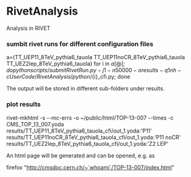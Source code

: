 RivetAnalysis
=============

Analysis in RIVET

### sumbit rivet runs for different configuration files

a=(TT_UEP11_8TeV_pythia6_tauola TT_UEP11noCR_8TeV_pythia6_tauola TT_UEZ2lep_8TeV_pythia6_tauola)
for i in ${a[@]}; do
    python scripts/submitRivetRun.py  -j 1 -n 50000 -o results -q 1nh -c UserCode/RivetAnalysis/python/${i}_cfi.py;
done

The output will be stored in different sub-folders under results.

### plot results

rivet-mkhtml -s --mc-errs -o ~/public/html/TOP-13-007 --times -c CMS_TOP_13_007.yoda \
	     results/TT_UEP11_8TeV_pythia6_tauola_cfi/out_1.yoda:'P11' \
	     results/TT_UEP11noCR_8TeV_pythia6_tauola_cfi/out_1.yoda:'P11 noCR' \
	     results/TT_UEZ2lep_8TeV_pythia6_tauola_cfi/out_1.yoda:'Z2 LEP' 

An html page will be generated and can be opened, e.g. as

firefox "http://cmsdoc.cern.ch/~`whoami`/TOP-13-007/index.html"
